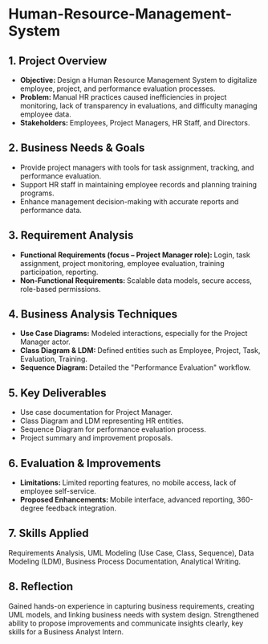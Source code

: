 # Human-Resource-Management-System  
## 1. Project Overview  
- <b> Objective: </b> Design a Human Resource Management System to digitalize employee, project, and performance evaluation processes.
- <b> Problem: </b> Manual HR practices caused inefficiencies in project monitoring, lack of transparency in evaluations, and difficulty managing employee data.
- <b> Stakeholders: </b> Employees, Project Managers, HR Staff, and Directors.
## 2. Business Needs & Goals  
- Provide project managers with tools for task assignment, tracking, and performance evaluation.
- Support HR staff in maintaining employee records and planning training programs.
- Enhance management decision-making with accurate reports and performance data.

## 3. Requirement Analysis  
- <b> Functional Requirements (focus – Project Manager role): </b> Login, task assignment, project monitoring, employee evaluation, training participation, reporting.
- <b> Non-Functional Requirements: </b> Scalable data models, secure access, role-based permissions.
## 4. Business Analysis Techniques  
- <b> Use Case Diagrams:</b> Modeled interactions, especially for the Project Manager actor.
- <b> Class Diagram & LDM: </b> Defined entities such as Employee, Project, Task, Evaluation, Training.
- <b> Sequence Diagram: </b> Detailed the "Performance Evaluation" workflow.

## 5. Key Deliverables
- Use case documentation for Project Manager.
- Class Diagram and LDM representing HR entities.
- Sequence Diagram for performance evaluation process.
- Project summary and improvement proposals.

## 6. Evaluation & Improvements  
- <b> Limitations: </b> Limited reporting features, no mobile access, lack of employee self-service.
- <b> Proposed Enhancements: </b> Mobile interface, advanced reporting, 360-degree feedback integration.

## 7. Skills Applied  
Requirements Analysis, UML Modeling (Use Case, Class, Sequence), Data Modeling (LDM), Business Process Documentation, Analytical Writing.  

## 8. Reflection  
Gained hands-on experience in capturing business requirements, creating UML models, and linking business needs with system design. Strengthened ability to propose improvements and communicate insights clearly, key skills for a Business Analyst Intern.
